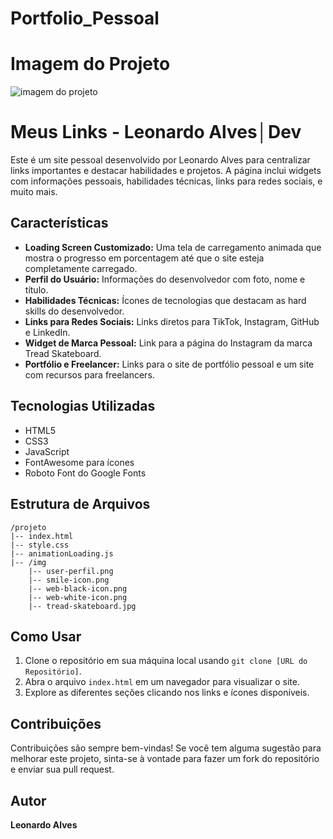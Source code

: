 # Portfolio_Pessoal


# Imagem do Projeto
![imagem do projeto](./Screenshot_20240825_192109_Samsung_Internet.jpg "Link Bio RM Dev 2.0")



# Meus Links - Leonardo Alves│Dev

Este é um site pessoal desenvolvido por Leonardo Alves para centralizar links importantes e destacar habilidades e projetos. A página inclui widgets com informações pessoais, habilidades técnicas, links para redes sociais, e muito mais.

## Características

- **Loading Screen Customizado:** Uma tela de carregamento animada que mostra o progresso em porcentagem até que o site esteja completamente carregado.
- **Perfil do Usuário:** Informações do desenvolvedor com foto, nome e título.
- **Habilidades Técnicas:** Ícones de tecnologias que destacam as hard skills do desenvolvedor.
- **Links para Redes Sociais:** Links diretos para TikTok, Instagram, GitHub e LinkedIn.
- **Widget de Marca Pessoal:** Link para a página do Instagram da marca Tread Skateboard.
- **Portfólio e Freelancer:** Links para o site de portfólio pessoal e um site com recursos para freelancers.

## Tecnologias Utilizadas

- HTML5
- CSS3
- JavaScript
- FontAwesome para ícones
- Roboto Font do Google Fonts

## Estrutura de Arquivos

```plaintext
/projeto
|-- index.html
|-- style.css
|-- animationLoading.js
|-- /img
    |-- user-perfil.png
    |-- smile-icon.png
    |-- web-black-icon.png
    |-- web-white-icon.png
    |-- tread-skateboard.jpg
```

## Como Usar

1. Clone o repositório em sua máquina local usando `git clone [URL do Repositório]`.
2. Abra o arquivo `index.html` em um navegador para visualizar o site.
3. Explore as diferentes seções clicando nos links e ícones disponíveis.

## Contribuições

Contribuições são sempre bem-vindas! Se você tem alguma sugestão para melhorar este projeto, sinta-se à vontade para fazer um fork do repositório e enviar sua pull request.

## Autor

**Leonardo Alves**

